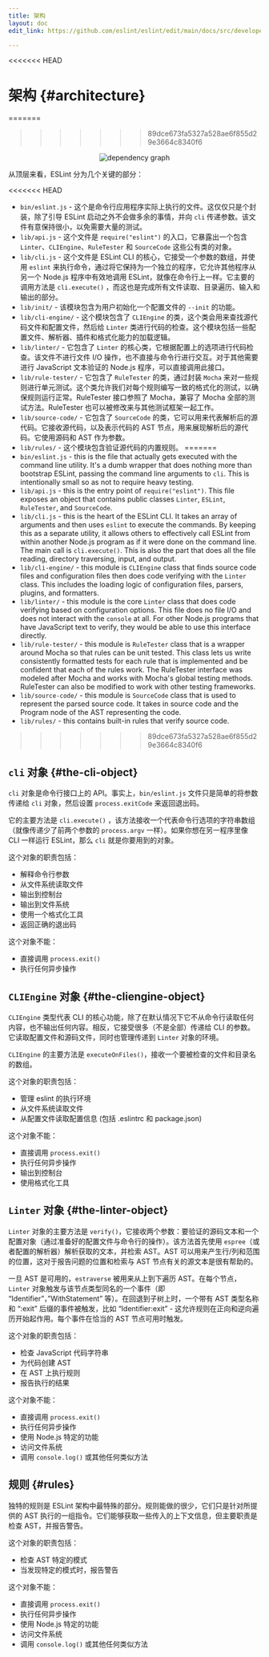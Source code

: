 ```yaml
---
title: 架构
layout: doc
edit_link: https://github.com/eslint/eslint/edit/main/docs/src/developer-guide/architecture/index.md

---
```

<<<<<<< HEAD
<!-- Note: No pull requests accepted for this file. See README.md in the root directory for details. -->

# 架构 {#architecture}
=======
>>>>>>> 89dce673fa5327a528ae6f855d29e3664c8340f6

<center><img alt="dependency graph" src="dependency.svg"></center>

从顶层来看，ESLint 分为几个关键的部分：

<<<<<<< HEAD
* `bin/eslint.js` - 这个是命令行应用程序实际上执行的文件。这仅仅只是个封装，除了引导 ESLint 启动之外不会做多余的事情，并向 `cli` 传递参数。该文件有意保持很小，以免需要大量的测试。
* `lib/api.js` - 这个文件是 `require("eslint")` 的入口，它暴露出一个包含 `Linter`、`CLIEngine`、`RuleTester` 和 `SourceCode` 这些公有类的对象。
* `lib/cli.js` - 这个文件是 ESLint CLI 的核心，它接受一个参数的数组，并使用 `eslint` 来执行命令，通过将它保持为一个独立的程序，它允许其他程序从另一个 Node.js 程序中有效地调用 ESLint，就像在命令行上一样。它主要的调用方法是 `cli.execute()` ，而这也是完成所有文件读取、目录遍历、输入和输出的部分。
* `lib/init/` - 该模块包含为用户初始化一个配置文件的 `--init` 的功能。
* `lib/cli-engine/` - 这个模块包含了 `CLIEngine` 的类，这个类会用来查找源代码文件和配置文件，然后给 `Linter` 类进行代码的检查。这个模块包括一些配置文件、解析器、插件和格式化能力的加载逻辑。
* `lib/linter/` - 它包含了 `Linter` 的核心类，它根据配置上的选项进行代码检查。该文件不进行文件 I/O 操作，也不直接与命令行进行交互。对于其他需要进行 JavaScript 文本验证的 Node.js 程序，可以直接调用此接口。
* `lib/rule-tester/` - 它包含了 `RuleTester` 的类，通过封装 `Mocha` 来对一些规则进行单元测试。这个类允许我们对每个规则编写一致的格式化的测试，以确保规则运行正常。RuleTester 接口参照了 Mocha，兼容了 Mocha 全部的测试方法。RuleTester 也可以被修改来与其他测试框架一起工作。
* `lib/source-code/` - 它包含了 `SourceCode` 的类，它可以用来代表解析后的源代码。它接收源代码，以及表示代码的 AST 节点，用来展现解析后的源代码。它使用源码和 AST 作为参数。
* `lib/rules/` - 这个模块包含验证源代码的内置规则。
=======
* `bin/eslint.js` - this is the file that actually gets executed with the command line utility. It's a dumb wrapper that does nothing more than bootstrap ESLint, passing the command line arguments to `cli`. This is intentionally small so as not to require heavy testing.
* `lib/api.js` - this is the entry point of `require("eslint")`. This file exposes an object that contains public classes `Linter`, `ESLint`, `RuleTester`, and `SourceCode`.
* `lib/cli.js` - this is the heart of the ESLint CLI. It takes an array of arguments and then uses `eslint` to execute the commands. By keeping this as a separate utility, it allows others to effectively call ESLint from within another Node.js program as if it were done on the command line. The main call is `cli.execute()`. This is also the part that does all the file reading, directory traversing, input, and output.
* `lib/cli-engine/` - this module is `CLIEngine` class that finds source code files and configuration files then does code verifying with the `Linter` class. This includes the loading logic of configuration files, parsers, plugins, and formatters.
* `lib/linter/` - this module is the core `Linter` class that does code verifying based on configuration options. This file does no file I/O and does not interact with the `console` at all. For other Node.js programs that have JavaScript text to verify, they would be able to use this interface directly.
* `lib/rule-tester/` - this module is `RuleTester` class that is a wrapper around Mocha so that rules can be unit tested. This class lets us write consistently formatted tests for each rule that is implemented and be confident that each of the rules work. The RuleTester interface was modeled after Mocha and works with Mocha's global testing methods. RuleTester can also be modified to work with other testing frameworks.
* `lib/source-code/` - this module is `SourceCode` class that is used to represent the parsed source code. It takes in source code and the Program node of the AST representing the code.
* `lib/rules/` - this contains built-in rules that verify source code.
>>>>>>> 89dce673fa5327a528ae6f855d29e3664c8340f6

## `cli` 对象 {#the-cli-object}

`cli` 对象是命令行接口上的 API。事实上，`bin/eslint.js` 文件只是简单的将参数传递给 `cli` 对象，然后设置 `process.exitCode` 来返回退出码。

它的主要方法是 `cli.execute()` ，该方法接收一个代表命令行选项的字符串数组（就像传递少了前两个参数的 `process.argv` 一样）。如果你想在另一程序里像 CLI 一样运行 ESLint，那么 `cli` 就是你要用到的对象。

这个对象的职责包括：

* 解释命令行参数
* 从文件系统读取文件
* 输出到控制台
* 输出到文件系统
* 使用一个格式化工具
* 返回正确的退出码

这个对象不能：

* 直接调用 `process.exit()`
* 执行任何异步操作

## `CLIEngine` 对象 {#the-cliengine-object}

`CLIEngine` 类型代表 CLI 的核心功能，除了在默认情况下它不从命令行读取任何内容，也不输出任何内容。相反，它接受很多（不是全部）传递给 CLI 的参数。它读取配置文件和源码文件，同时也管理传递到 `Linter` 对象的环境。

`CLIEngine` 的主要方法是 `executeOnFiles()`，接收一个要被检查的文件和目录名的数组。

这个对象的职责包括：

* 管理 eslint 的执行环境
* 从文件系统读取文件
* 从配置文件读取配置信息 (包括 .eslintrc 和 package.json)

这个对象不能：

* 直接调用 `process.exit()`
* 执行任何异步操作
* 输出到控制台
* 使用格式化工具

## `Linter` 对象 {#the-linter-object}

`Linter` 对象的主要方法是 `verify()`，它接收两个参数：要验证的源码文本和一个配置对象（通过准备好的配置文件与命令行的操作）。该方法首先使用 `espree`（或者配置的解析器）解析获取的文本，并检索 AST。AST 可以用来产生行/列和范围的位置，这对于报告问题的位置和检索与 AST 节点有关的源文本是很有帮助的。

一旦 AST 是可用的，`estraverse` 被用来从上到下遍历 AST。在每个节点，`Linter` 对象触发与该节点类型同名的一个事件（即 “Identifier”，”WithStatement” 等）。在回退到子树上时，一个带有 AST 类型名称和 “:exit” 后缀的事件被触发，比如 “Identifier:exit” - 这允许规则在正向和逆向遍历开始起作用。每个事件在恰当的 AST 节点可用时触发。

这个对象的职责包括：

* 检查 JavaScript 代码字符串
* 为代码创建 AST
* 在 AST 上执行规则
* 报告执行的结果

这个对象不能：

* 直接调用 `process.exit()`
* 执行任何异步操作
* 使用 Node.js 特定的功能
* 访问文件系统
* 调用 `console.log()` 或其他任何类似方法

## 规则 {#rules}

独特的规则是 ESLint 架构中最特殊的部分。规则能做的很少，它们只是针对所提供的 AST 执行的一组指令。它们能够获取一些传入的上下文信息，但主要职责是检查 AST，并报告警告。

这个对象的职责包括：

* 检查 AST 特定的模式
* 当发现特定的模式时，报告警告

这个对象不能：

* 直接调用 `process.exit()`
* 执行任何异步操作
* 使用 Node.js 特定的功能
* 访问文件系统
* 调用 `console.log()` 或其他任何类似方法
